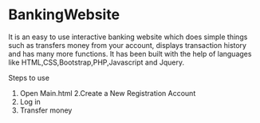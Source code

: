 # BankingWebsite
It is an easy to use interactive banking website which does simple things such as transfers money from your account, displays transaction history and has many more functions. It has been built with the help of languages like HTML,CSS,Bootstrap,PHP,Javascript and Jquery.

Steps to use
1. Open Main.html
2.Create a New Registration Account
3. Log in 
4. Transfer money
